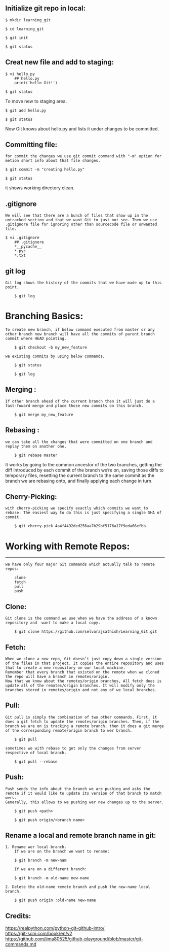 ## **Initialize git repo in local:**

	$ mkdir learning_git

	$ cd learning_git

	$ git init

	$ git status

## **Creat new file and add to staging:**

	$ vi hello.py
		## hello.py
		print('hello Git!')

	$ git status

   To move new to staging area.

	$ git add hello.py

	$ git status

   Now Git knows about hello.py and lists it under changes to be committed.

## **Committing file:**
	for commit the changes we use git commit command with "-m" option for metion short info about that file changes.

	$ git commit -m "creating hello.py"

	$ git status
   
   it shows working directory clean.

## **.gitignore**
	We will see that there are a bunch of files that show up in the untracked section and that we want Git to just not see. Then we use .gitignore file for ignoring other than sourcecode file or unwanted file.

	$ vi .gitignore
		## .gitignore
		*__pycache__
		*.pyc
		*.txt

## **git log**
	Git log shows the history of the commits that we have made up to this point.

		$ git log


# **Branching Basics:**
	To create new branch, if below command executed from master or any other branch new branch will have all the commits of parent branch commit where HEAD pointing.

		$ git checkout -b my_new_feature

	we existing commits by using below commands,

		$ git status

		$ git log
## **Merging :**
	If other branch ahead of the current branch then it will just do a fast-foward merge and place those new commits on this branch.

		$ git merge my_new_feature

## **Rebasing :**
	we can take all the changes that were committed on one branch and replay them on another one.

		$ git rebase master

It works by going to the common ancestor of the two branches, getting the diff introduced by each commit of the branch we’re on, saving those diffs to temporary files, resetting the current branch to the same commit as the branch we are rebasing onto, and finally applying each change in turn.

## **Cherry-Picking:**
	with cherry-picking we specify exactly which commits we want to rebase. The easiest way to do this is just specifying a single SHA of commit.

		$ git cherry-pick 4a4f4492ded256aa7b29bf5176a17f9eda66efbb



# **Working with Remote Repos:**
----------------------------
	we have only four major Git commands which actually talk to remote repos:

		clone
		fetch
		pull
		push

## **Clone:**
	Git clone is the command we use when we have the address of a known repository and  want to make a local copy.

		$ git clone https://github.com/selvarajsathish/Learning_Git.git


## **Fetch:**
	When we clone a new repo, Git doesn’t just copy down a single version of the files in that project. It copies the entire repository and uses that to create a new repository on our local machine.
	Remember that every branch that existed on the remote when we cloned the repo will have a branch in remotes/origin.
	Now that we know about the remotes/origin branches, All fetch does is update all of the remotes/origin branches. It will modify only the branches stored in remotes/origin and not any of we local branches.

## **Pull:**
	Git pull is simply the combination of two other commands. First, it does a git fetch to update the remotes/origin branches. Then, if the branch we are on is tracking a remote branch, then it does a git merge of the corresponding remote/origin branch to wer branch.

		$ git pull 

	sometimes we with rebase to get only the changes from server respective of local branch.

		$ git pull --rebase

## **Push:**
	Push sends the info about the branch we are pushing and asks the remote if it would like to update its version of that branch to match wers.
	Generally, this allows to we pushing wer new changes up to the server.

		$ git push <path>

		$ git push origin/<branch name>

## **Rename a local and remote branch name in git:**
	1. Rename wer local branch.
		If we are on the branch we want to rename: 

		$ git branch -m new-nam

		If we are on a different branch:

		$ git branch -m old-name new-name

	2. Delete the old-name remote branch and push the new-name local branch.

		$ git push origin :old-name new-name


## **Credits:**

https://realpython.com/python-git-github-intro/                                                                                         
https://git-scm.com/book/en/v2                                                                                                           
https://github.com/jima80525/github-playground/blob/master/git-commands.md